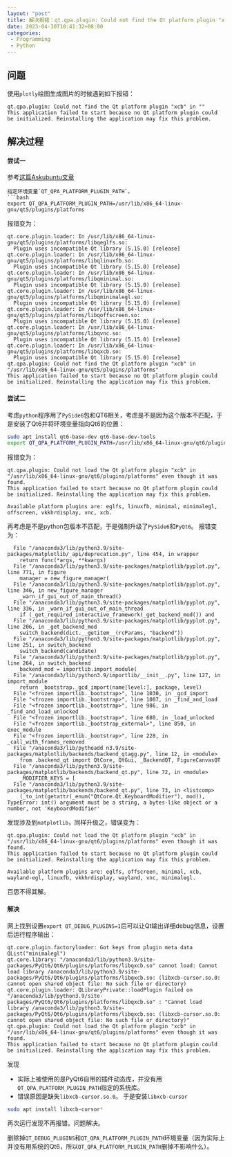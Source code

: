 ```yaml
---
layout: "post"
title: 解决报错：qt.qpa.plugin: Could not find the Qt platform plugin "xcb" in ""
date: 2023-04-30T10:41:32+08:00
categories: 
 - Programming
 - Python
---
```


## 问题

使用`plotly`绘图生成图片的时候遇到如下报错：
```
qt.qpa.plugin: Could not find the Qt platform plugin "xcb" in ""
This application failed to start because no Qt platform plugin could be initialized. Reinstalling the application may fix this problem.
```

## 解决过程

#### 尝试一
参考[这篇Askubuntu文章](https://askubuntu.com/questions/1228495/cannot-open-qcreator-qt-qpa-plugin-could-not-find-the-qt-platform-plugin-xcb)
```
指定环境变量`QT_QPA_PLATFORM_PLUGIN_PATH`。
```bash
export QT_QPA_PLATFORM_PLUGIN_PATH=/usr/lib/x86_64-linux-gnu/qt5/plugins/platforms
```
报错变为：
```
qt.core.plugin.loader: In /usr/lib/x86_64-linux-gnu/qt5/plugins/platforms/libqeglfs.so:
  Plugin uses incompatible Qt library (5.15.0) [release]
qt.core.plugin.loader: In /usr/lib/x86_64-linux-gnu/qt5/plugins/platforms/libqlinuxfb.so:
  Plugin uses incompatible Qt library (5.15.0) [release]
qt.core.plugin.loader: In /usr/lib/x86_64-linux-gnu/qt5/plugins/platforms/libqminimal.so:
  Plugin uses incompatible Qt library (5.15.0) [release]
qt.core.plugin.loader: In /usr/lib/x86_64-linux-gnu/qt5/plugins/platforms/libqminimalegl.so:
  Plugin uses incompatible Qt library (5.15.0) [release]
qt.core.plugin.loader: In /usr/lib/x86_64-linux-gnu/qt5/plugins/platforms/libqoffscreen.so:
  Plugin uses incompatible Qt library (5.15.0) [release]
qt.core.plugin.loader: In /usr/lib/x86_64-linux-gnu/qt5/plugins/platforms/libqvnc.so:
  Plugin uses incompatible Qt library (5.15.0) [release]
qt.core.plugin.loader: In /usr/lib/x86_64-linux-gnu/qt5/plugins/platforms/libqxcb.so:
  Plugin uses incompatible Qt library (5.15.0) [release]
qt.qpa.plugin: Could not find the Qt platform plugin "xcb" in "/usr/lib/x86_64-linux-gnu/qt5/plugins/platforms"
This application failed to start because no Qt platform plugin could be initialized. Reinstalling the application may fix this problem.
```

#### 尝试二
考虑`python`程序用了`PySide6`包和QT6相关，考虑是不是因为这个版本不匹配，于是安装了Qt6并将环境变量指向Qt6的位置：
```bash
sudo apt install qt6-base-dev qt6-base-dev-tools
export QT_QPA_PLATFORM_PLUGIN_PATH=/usr/lib/x86_64-linux-gnu/qt6/plugins/platforms
```
报错变为：
```
qt.qpa.plugin: Could not load the Qt platform plugin "xcb" in "/usr/lib/x86_64-linux-gnu/qt6/plugins/platforms" even though it was found.
This application failed to start because no Qt platform plugin could be initialized. Reinstalling the application may fix this problem.

Available platform plugins are: eglfs, linuxfb, minimal, minimalegl, offscreen, vkkhrdisplay, vnc, xcb.
```

再考虑是不是python包版本不匹配，于是强制升级了`PySide6`和`PyQt6`。
报错变为：
```
  File "/anaconda3/lib/python3.9/site-packages/matplotlib/_api/deprecation.py", line 454, in wrapper
    return func(*args, **kwargs)
  File "/anaconda3/lib/python3.9/site-packages/matplotlib/pyplot.py", line 771, in figure
    manager = new_figure_manager(
  File "/anaconda3/lib/python3.9/site-packages/matplotlib/pyplot.py", line 346, in new_figure_manager
    _warn_if_gui_out_of_main_thread()
  File "/anaconda3/lib/python3.9/site-packages/matplotlib/pyplot.py", line 336, in _warn_if_gui_out_of_main_thread
    if (_get_required_interactive_framework(_get_backend_mod()) and
  File "/anaconda3/lib/python3.9/site-packages/matplotlib/pyplot.py", line 206, in _get_backend_mod
    switch_backend(dict.__getitem__(rcParams, "backend"))
  File "/anaconda3/lib/python3.9/site-packages/matplotlib/pyplot.py", line 251, in switch_backend
    switch_backend(candidate)
  File "/anaconda3/lib/python3.9/site-packages/matplotlib/pyplot.py", line 264, in switch_backend
    backend_mod = importlib.import_module(
  File "/anaconda3/lib/python3.9/importlib/__init__.py", line 127, in import_module
    return _bootstrap._gcd_import(name[level:], package, level)
  File "<frozen importlib._bootstrap>", line 1030, in _gcd_import
  File "<frozen importlib._bootstrap>", line 1007, in _find_and_load
  File "<frozen importlib._bootstrap>", line 986, in _find_and_load_unlocked
  File "<frozen importlib._bootstrap>", line 680, in _load_unlocked
  File "<frozen importlib._bootstrap_external>", line 850, in exec_module
  File "<frozen importlib._bootstrap>", line 228, in _call_with_frames_removed
  File "/anaconda3/lib/pythoadd n3.9/site-packages/matplotlib/backends/backend_qtagg.py", line 12, in <module>
    from .backend_qt import QtCore, QtGui, _BackendQT, FigureCanvasQT
  File "/anaconda3/lib/python3.9/site-packages/matplotlib/backends/backend_qt.py", line 72, in <module>
    _MODIFIER_KEYS = [
  File "/anaconda3/lib/python3.9/site-packages/matplotlib/backends/backend_qt.py", line 73, in <listcomp>
    (_to_int(getattr(_enum("QtCore.Qt.KeyboardModifier"), mod)),
TypeError: int() argument must be a string, a bytes-like object or a number, not 'KeyboardModifier'

```
发现涉及到`matplotlib`，同样升级之，错误变为：
```
qt.qpa.plugin: Could not load the Qt platform plugin "xcb" in "/usr/lib/x86_64-linux-gnu/qt6/plugins/platforms" even though it was found.
This application failed to start because no Qt platform plugin could be initialized. Reinstalling the application may fix this problem.

Available platform plugins are: eglfs, offscreen, minimal, xcb, wayland-egl, linuxfb, vkkhrdisplay, wayland, vnc, minimalegl.
```
百思不得其解。

#### 解决
网上找到设置`export QT_DEBUG_PLUGINS=1`后可以让Qt输出详细debug信息，设置后运行程序输出：
```
qt.core.plugin.factoryloader: Got keys from plugin meta data QList("minimalegl")
qt.core.library: "/anaconda3/lib/python3.9/site-packages/PyQt6/Qt6/plugins/platforms/libqxcb.so" cannot load: Cannot load library /anaconda3/lib/python3.9/site-packages/PyQt6/Qt6/plugins/platforms/libqxcb.so: (libxcb-cursor.so.0: cannot open shared object file: No such file or directory)
qt.core.plugin.loader: QLibraryPrivate::loadPlugin failed on "/anaconda3/lib/python3.9/site-packages/PyQt6/Qt6/plugins/platforms/libqxcb.so" : "Cannot load library /anaconda3/lib/python3.9/site-packages/PyQt6/Qt6/plugins/platforms/libqxcb.so: (libxcb-cursor.so.0: cannot open shared object file: No such file or directory)"
qt.qpa.plugin: Could not load the Qt platform plugin "xcb" in "/usr/lib/x86_64-linux-gnu/qt6/plugins/platforms" even though it was found.
This application failed to start because no Qt platform plugin could be initialized. Reinstalling the application may fix this problem.
```
发现
- 实际上被使用的是PyQt6自带的插件动态库，并没有用`QT_QPA_PLATFORM_PLUGIN_PATH`指定的系统库。
- 错误原因是缺失`libxcb-cursor.so.0`。
于是安装`libxcb-cursor`
```bash
sudo apt install libxcb-cursor*
```
再次运行发现不再报错。问题解决。

删除掉`QT_DEBUG_PLUGINS`和`QT_QPA_PLATFORM_PLUGIN_PATH`环境变量（因为实际上并没有用系统的Qt6，所以`QT_QPA_PLATFORM_PLUGIN_PATH`删掉不影响什么）。

